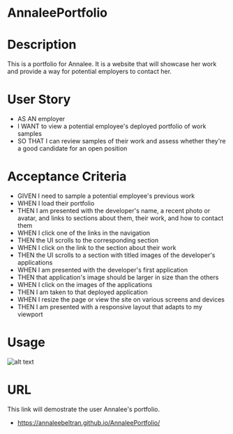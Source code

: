 # AnnaleePortfolio

# Description
This is a portfolio for Annalee. It is a website that will showcase her work and provide a way for potential employers to contact her.

# User Story
* AS AN employer
* I WANT to view a potential employee's deployed portfolio of work samples
* SO THAT I can review samples of their work and assess whether they're a good candidate for an open position

# Acceptance Criteria
* GIVEN I need to sample a potential employee's previous work
* WHEN I load their portfolio
* THEN I am presented with the developer's name, a recent photo or avatar, and links to sections about them, their work, and how to contact them
* WHEN I click one of the links in the navigation
* THEN the UI scrolls to the corresponding section
* WHEN I click on the link to the section about their work
* THEN the UI scrolls to a section with titled images of the developer's applications
* WHEN I am presented with the developer's first application
* THEN that application's image should be larger in size than the others
* WHEN I click on the images of the applications
* THEN I am taken to that deployed application
* WHEN I resize the page or view the site on various screens and devices
* THEN I am presented with a responsive layout that adapts to my viewport

# Usage

![alt text](./)

# URL 
This link will demostrate the user Annalee's portfolio.
* https://annaleebeltran.github.io/AnnaleePortfolio/